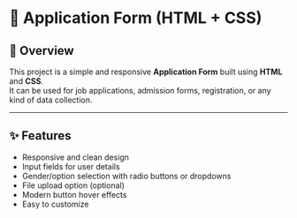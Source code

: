 # 📝 Application Form (HTML + CSS)

## 📌 Overview
This project is a simple and responsive **Application Form** built using **HTML** and **CSS**.  
It can be used for job applications, admission forms, registration, or any kind of data collection.

---

## ✨ Features
- Responsive and clean design  
- Input fields for user details  
- Gender/option selection with radio buttons or dropdowns  
- File upload option (optional)  
- Modern button hover effects  
- Easy to customize  
